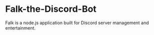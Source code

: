 # Falk-the-Discord-Bot
Falk is a node.js application built for Discord server management and entertainment.
